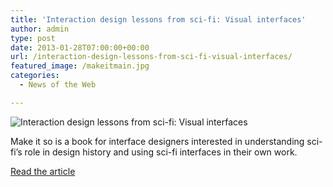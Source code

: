 ```yaml
---
title: 'Interaction design lessons from sci-fi: Visual interfaces'
author: admin
type: post
date: 2013-01-28T07:00:00+00:00
url: /interaction-design-lessons-from-sci-fi-visual-interfaces/
featured_image: /makeitmain.jpg
categories:
  - News of the Web

---
```

<img src="https://i1.wp.com/media.netmagazine.futurecdn.net/files/imagecache/featured_main/articles/feature/2012/11/makeitmain.jpg?w=700" alt="Interaction design lessons from sci-fi: Visual interfaces" data-recalc-dims="1" />

Make it so is a book for interface designers interested in understanding sci-fi&#8217;s role in design history and using sci-fi interfaces in their own work.

<a href="http://www.netmagazine.com/features/interaction-design-lessons-sci-fi-visual-interfaces" title="Interaction design lessons from sci-fi: Visual interfaces" target="_blank">Read the article</a>